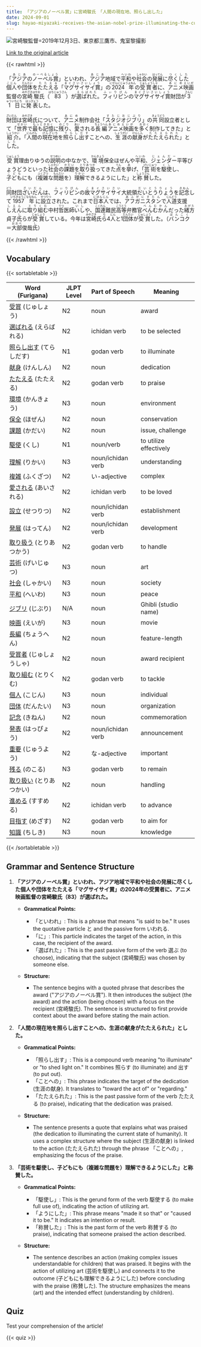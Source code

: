 ```yaml
---
title: 「アジアのノーベル賞」に宮崎駿氏　「人間の現在地、照らし出した」
date: 2024-09-01
slug: hayao-miyazaki-receives-the-asian-nobel-prize-illuminating-the-current-state-of-humanity
---
```


![宮崎駿監督=2019年12月3日、東京都三鷹市、鬼室黎撮影](https://www.asahicom.jp/imgopt/img/904e1dd9ff/comm_L/AS20240831002683.jpg "宮崎駿監督=2019年12月3日、東京都三鷹市、鬼室黎撮影")

[Link to the original article](https://asahi.com/articles/ASS8035SLS80UHBI014M.html?iref=pc_international_top__n)

{{< rawhtml >}}
<p>「<ruby>アジア<rt>あじあ</rt></ruby>の<ruby>ノーベル賞<rt>のーべるしょう</rt></ruby>」といわれ、<ruby>アジア<rt>あじあ</rt></ruby>地域で<ruby>平和<rt>へいわ</rt></ruby>や<ruby>社会<rt>しゃかい</rt></ruby>の<ruby>発展<rt>はってん</rt></ruby>に<ruby>尽くした<rt>つくした</rt></ruby><ruby>個人<rt>こじん</rt></ruby>や<ruby>団体<rt>だんたい</rt></ruby>を<ruby>たたえる<rt>たたえる</rt></ruby>「<ruby>マグサイサイ賞<rt>まぐさいさいしょう</rt></ruby>」の<ruby>2024年<rt>にせんにじゅうよねん</rt></ruby>の<ruby>受賞者<rt>じゅしょうしゃ</rt></ruby>に、<ruby>アニメ<rt>あにめ</rt></ruby><ruby>映画<rt>えいが</rt></ruby>監督の<ruby>宮崎<rt>みやざき</rt></ruby><ruby>駿<rt>はやお</rt></ruby>氏（<ruby>83<rt>はちじゅうさん</rt></ruby>）が<ruby>選ばれた<rt>えらばれた</rt></ruby>。<ruby>フィリピン<rt>ふぃりぴん</rt></ruby>の<ruby>マグサイサイ賞<rt>まぐさいさいしょう</rt></ruby>財団が<ruby>31日<rt>さんじゅういちにち</rt></ruby>に<ruby>発表<rt>はっぴょう</rt></ruby>した。</p>

<p><ruby>財団<rt>ざいだん</rt></ruby>は<ruby>宮崎<rt>みやざき</rt></ruby>氏について、<ruby>アニメ<rt>あにめ</rt></ruby>制作会社「<ruby>スタジオジブリ<rt>すたじおじぶり</rt></ruby>」の<ruby>共同<rt>きょうどう</rt></ruby>設立者として「<ruby>世界<rt>せかい</rt></ruby>で<ruby>最も<rt>もっと</rt></ruby><ruby>記憶<rt>きおく</rt></ruby>に<ruby>残り<rt>のこり</rt></ruby>、<ruby>愛<rt>あい</rt></ruby>される<ruby>長編<rt>ちょうへん</rt></ruby><ruby>アニメ映画<rt>あにめえいが</rt></ruby>を<ruby>多く<rt>おおく</rt></ruby>制作してきた」と<ruby>紹介<rt>しょうかい</rt></ruby>。「<ruby>人間<rt>にんげん</rt></ruby>の<ruby>現在地<rt>げんざいち</rt></ruby>を<ruby>照らし出す<rt>てらしだす</rt></ruby>ことへの、<ruby>生涯<rt>しょうがい</rt></ruby>の<ruby>献身<rt>けんしん</rt></ruby>が<ruby>たたえられた<rt>たたえられた</rt></ruby>」と<ruby>した<rt>した</rt></ruby>。</p>

<p><ruby>受賞<rt>じゅしょう</rt></ruby>理由<ruby>りゆう</rt></ruby>の<ruby>説明<rt>せつめい</rt></ruby>の中<ruby>なか</rt></ruby>で、<ruby>環境<rt>かんきょう</rt></ruby>保全<ruby>ほぜん</rt></ruby>や<ruby>平和<rt>へいわ</rt></ruby>、<ruby>ジェンダー<rt>じぇんだー</rt></ruby>平等<ruby>びょうどう</rt></ruby>といった<ruby>社会<rt>しゃかい</rt></ruby>の<ruby>課題<rt>かだい</rt></ruby>を<ruby>取り扱<rt>とりあつか</rt></ruby>ってきた<ruby>点<rt>てん</rt></ruby>を<ruby>挙<rt>あ</rt></ruby>げ、「<ruby>芸術<rt>げいじゅつ</rt></ruby>を<ruby>駆使<rt>くし</rt></ruby>し、<ruby>子ども<rt>こども</rt></ruby>にも（<ruby>複雑<rt>ふくざつ</rt></ruby>な<ruby>問題<rt>もんだい</rt></ruby>を）<ruby>理解<rt>りかい</rt></ruby>できるようにした」と<ruby>称賛<rt>しょうさん</rt></ruby>した。</p>

<p><ruby>同<rt>どう</rt></ruby>財団<ruby>ざいだん<rt>ざいだん</rt></ruby>は、<ruby>フィリピン<rt>ふぃりぴん</rt></ruby>の<ruby>故<rt>こ</rt></ruby><ruby>マグサイサイ<rt>まぐさいさい</rt></ruby>大統領<ruby>だいとうりょう<rt>だいとうりょう</rt></ruby>を<ruby>記念<rt>きねん</rt></ruby>して<ruby>1957年<rt>いちきゅうごななねん</rt></ruby>に<ruby>設立<rt>せつりつ</rt></ruby>された。これまで<ruby>日本人<rt>にほんじん</rt></ruby>では、<ruby>アフガニスタン<rt>あふがにすたん</rt></ruby>で<ruby>人道<rt>じんどう</rt></ruby>支援<ruby>しえん<rt>しえん</rt></ruby>に<ruby>取り組む<rt>とりくむ</rt></ruby>中村<ruby>哲<rt>てつ</rt></ruby>医師<ruby>いし<rt>いし</rt></ruby>や、<ruby>国連<rt>こくれん</rt></ruby>難民<ruby>高等<rt>こうとう</rt></ruby>弁務官<ruby>べんむかん<rt>べんむかん</rt></ruby>だった<ruby>緒方<rt>おがた</rt></ruby>貞子<ruby>氏<rt>し<rt></ruby>らが<ruby>受賞<rt>じゅしょう</rt></ruby>している。今年は<ruby>宮崎<rt>みやざき</rt></ruby>氏<ruby>ら<rt>ら</rt></ruby>4<ruby>人<rt>にん</rt></ruby>と1<ruby>団体<rt>だんたい</rt></ruby>が<ruby>受賞<rt>じゅしょう</rt></ruby>した。（<ruby>バンコク<rt>ばんこく</rt></ruby>＝<ruby>大部<rt>おおべ</rt></ruby>俊哉<ruby>氏<rt>し</rt></ruby>）</p>
{{< /rawhtml >}}

## Vocabulary


{{< sortabletable >}}

| Word (Furigana)          | JLPT Level | Part of Speech        | Meaning                          |
|--------------------------|------------|-----------------------|----------------------------------|
|[受賞](https://jisho.org/search/%E5%8F%97%E8%B3%9E) (じゅしょう)| N2         | noun                  | award                            |
|[選ばれる](https://jisho.org/search/%E9%81%B8%E3%81%B0%E3%82%8C%E3%82%8B) (えらばれる)| N2         | ichidan verb          | to be selected                   |
|[照らし出す](https://jisho.org/search/%E7%85%A7%E3%82%89%E3%81%97%E5%87%BA%E3%81%99) (てらしだす)| N1         | godan verb            | to illuminate                    |
|[献身](https://jisho.org/search/%E7%8C%AE%E8%BA%AB) (けんしん)| N2         | noun                  | dedication                       |
|[たたえる](https://jisho.org/search/%E3%81%9F%E3%81%9F%E3%81%88%E3%82%8B) (たたえる)| N2         | godan verb            | to praise                        |
|[環境](https://jisho.org/search/%E7%92%B0%E5%A2%83) (かんきょう)| N3         | noun                  | environment                      |
|[保全](https://jisho.org/search/%E4%BF%9D%E5%85%A8) (ほぜん)| N2         | noun                  | conservation                     |
|[課題](https://jisho.org/search/%E8%AA%B2%E9%A1%8C) (かだい)| N2         | noun                  | issue, challenge                 |
|[駆使](https://jisho.org/search/%E9%A7%86%E4%BD%BF) (くし)| N1         | noun/verb             | to utilize effectively            |
|[理解](https://jisho.org/search/%E7%90%86%E8%A7%A3) (りかい)| N3         | noun/ichidan verb     | understanding                     |
|[複雑](https://jisho.org/search/%E8%A4%87%E9%9B%91) (ふくざつ)| N2         | い-adjective          | complex                          |
|[愛される](https://jisho.org/search/%E6%84%9B%E3%81%95%E3%82%8C%E3%82%8B) (あいされる)| N2         | ichidan verb          | to be loved                      |
|[設立](https://jisho.org/search/%E8%A8%AD%E7%AB%8B) (せつりつ)| N2         | noun/ichidan verb     | establishment                    |
|[発展](https://jisho.org/search/%E7%99%BA%E5%B1%95) (はってん)| N2         | noun/ichidan verb     | development                      |
|[取り扱う](https://jisho.org/search/%E5%8F%96%E3%82%8A%E6%89%B1%E3%81%86) (とりあつかう)| N2         | godan verb            | to handle                        |
|[芸術](https://jisho.org/search/%E8%8A%B8%E8%A1%93) (げいじゅつ)| N3         | noun                  | art                              |
|[社会](https://jisho.org/search/%E7%A4%BE%E4%BC%9A) (しゃかい)| N3         | noun                  | society                          |
|[平和](https://jisho.org/search/%E5%B9%B3%E5%92%8C) (へいわ)| N3         | noun                  | peace                            |
|[ジブリ](https://jisho.org/search/%E3%82%B8%E3%83%96%E3%83%AA) (じぶり)| N/A        | noun                  | Ghibli (studio name)            |
|[映画](https://jisho.org/search/%E6%98%A0%E7%94%BB) (えいが)| N3         | noun                  | movie                            |
|[長編](https://jisho.org/search/%E9%95%B7%E7%B7%A8) (ちょうへん)| N2         | noun                  | feature-length                   |
|[受賞者](https://jisho.org/search/%E5%8F%97%E8%B3%9E%E8%80%85) (じゅしょうしゃ)| N2         | noun                  | award recipient                  |
|[取り組む](https://jisho.org/search/%E5%8F%96%E3%82%8A%E7%B5%84%E3%82%80) (とりくむ)| N2         | godan verb            | to tackle                        |
|[個人](https://jisho.org/search/%E5%80%8B%E4%BA%BA) (こじん)| N3         | noun                  | individual                       |
|[団体](https://jisho.org/search/%E5%9B%A3%E4%BD%93) (だんたい)| N3         | noun                  | organization                     |
|[記念](https://jisho.org/search/%E8%A8%98%E5%BF%B5) (きねん)| N2         | noun                  | commemoration                    |
|[発表](https://jisho.org/search/%E7%99%BA%E8%A1%A8) (はっぴょう)| N2         | noun/ichidan verb     | announcement                     |
|[重要](https://jisho.org/search/%E9%87%8D%E8%A6%81) (じゅうよう)| N2         | な-adjective          | important                        |
|[残る](https://jisho.org/search/%E6%AE%8B%E3%82%8B) (のこる)| N3         | godan verb            | to remain                        |
|[取り扱い](https://jisho.org/search/%E5%8F%96%E3%82%8A%E6%89%B1%E3%81%84) (とりあつかい)| N2         | noun                  | handling                         |
|[進める](https://jisho.org/search/%E9%80%B2%E3%82%81%E3%82%8B) (すすめる)| N2         | ichidan verb          | to advance                       |
|[目指す](https://jisho.org/search/%E7%9B%AE%E6%8C%87%E3%81%99) (めざす)| N2         | godan verb            | to aim for                       |
|[知識](https://jisho.org/search/%E7%9F%A5%E8%AD%98) (ちしき)| N3         | noun                  | knowledge                        |

{{< /sortabletable >}}


## Grammar and Sentence Structure

1. **「アジアのノーベル賞」といわれ、アジア地域で平和や社会の発展に尽くした個人や団体をたたえる「マグサイサイ賞」の2024年の受賞者に、アニメ映画監督の宮崎駿氏（83）が選ばれた。**

   - **Grammatical Points:**
     - 「といわれ」: This is a phrase that means "is said to be." It uses the quotative particle と and the passive form いわれる. 
     - 「に」: This particle indicates the target of the action, in this case, the recipient of the award.
     - 「選ばれた」: This is the past passive form of the verb 選ぶ (to choose), indicating that the subject (宮崎駿氏) was chosen by someone else.

   - **Structure:**
     - The sentence begins with a quoted phrase that describes the award ("アジアのノーベル賞"). It then introduces the subject (the award) and the action (being chosen) with a focus on the recipient (宮崎駿氏). The sentence is structured to first provide context about the award before stating the main action.

2. **「人間の現在地を照らし出すことへの、生涯の献身がたたえられた」とした。**

   - **Grammatical Points:**
     - 「照らし出す」: This is a compound verb meaning "to illuminate" or "to shed light on." It combines 照らす (to illuminate) and 出す (to put out).
     - 「ことへの」: This phrase indicates the target of the dedication (生涯の献身). It translates to "toward the act of" or "regarding."
     - 「たたえられた」: This is the past passive form of the verb たたえる (to praise), indicating that the dedication was praised.

   - **Structure:**
     - The sentence presents a quote that explains what was praised (the dedication to illuminating the current state of humanity). It uses a complex structure where the subject (生涯の献身) is linked to the action (たたえられた) through the phrase 「ことへの」, emphasizing the focus of the praise.

3. **「芸術を駆使し、子どもにも（複雑な問題を）理解できるようにした」と称賛した。**

   - **Grammatical Points:**
     - 「駆使し」: This is the gerund form of the verb 駆使する (to make full use of), indicating the action of utilizing art.
     - 「ようにした」: This phrase means "made it so that" or "caused it to be." It indicates an intention or result.
     - 「称賛した」: This is the past form of the verb 称賛する (to praise), indicating that someone praised the action described.

   - **Structure:**
     - The sentence describes an action (making complex issues understandable for children) that was praised. It begins with the action of utilizing art (芸術を駆使し) and connects it to the outcome (子どもにも理解できるようにした) before concluding with the praise (称賛した). The structure emphasizes the means (art) and the intended effect (understanding by children).

## Quiz

Test your comprehension of the article!

{{< quiz >}}